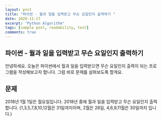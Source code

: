 ```yaml
---
layout: post
title: "파이썬 - 월과 일을 입력받고 무슨 요일인지 출력하기 "
date: 2020-11-17
excerpt: "Python Algorithm"
tags: [sample post, readability, test]
comments: true
---
```


## 파이썬 - 월과 일을 입력받고 무슨 요일인지 출력하기

안녕하세요. 오늘은 파이썬에서 월과 일을 입력받으면 무슨 요일인지 출력이 되는 프로그램을 작성해보고자 합니다.
그럼 바로 문제를 살펴보도록 할게요.

## 문제 

2018년 1월 1일은 월요일입니다. 2018년 중에 월과 일을 입력받고 무슨 요일인지 출력합니다.
(1,3,5,7,8,10,12월은 31일까지이며, 2월은 28일, 4,6,9,11월은 30일까지 입니다.)
